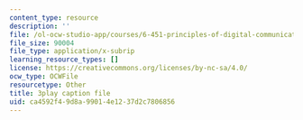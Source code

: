 ```yaml
---
content_type: resource
description: ''
file: /ol-ocw-studio-app/courses/6-451-principles-of-digital-communication-ii-spring-2005/ca4592f49d8a99014e1237d2c7806856_YegKLHb9TOU.srt
file_size: 90004
file_type: application/x-subrip
learning_resource_types: []
license: https://creativecommons.org/licenses/by-nc-sa/4.0/
ocw_type: OCWFile
resourcetype: Other
title: 3play caption file
uid: ca4592f4-9d8a-9901-4e12-37d2c7806856
---
```

